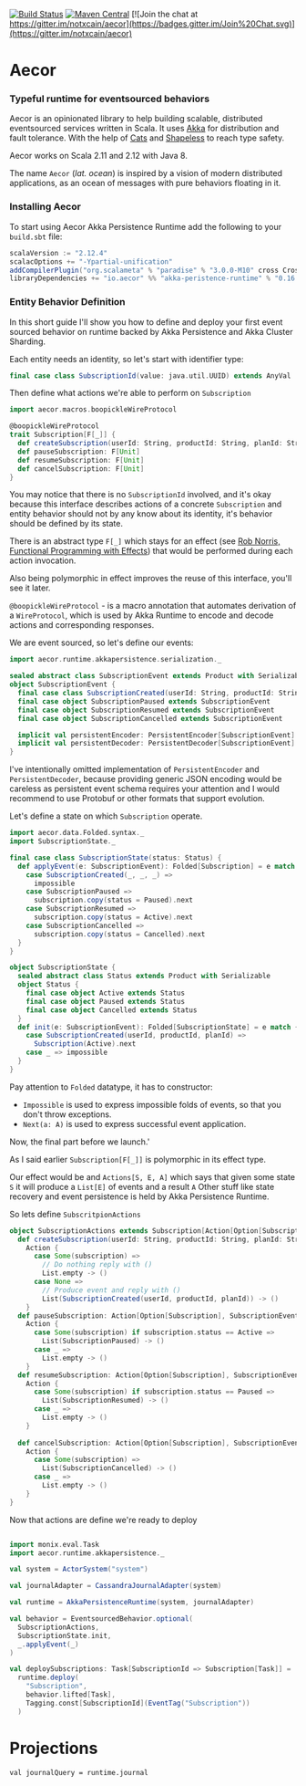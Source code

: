 
[![Build Status](https://img.shields.io/travis/notxcain/aecor/master.svg)](https://travis-ci.org/notxcain/aecor)
[![Maven Central](https://img.shields.io/maven-central/v/io.aecor/aecor-core_2.11.svg)](https://github.com/notxcain/aecor)
[![Join the chat at https://gitter.im/notxcain/aecor](https://badges.gitter.im/Join%20Chat.svg)](https://gitter.im/notxcain/aecor)


# Aecor
### Typeful runtime for eventsourced behaviors

Aecor is an opinionated library to help building scalable, distributed eventsourced services written in Scala. It uses [Akka](https://github.com/akka/akka) for distribution and fault tolerance.
With the help of [Cats](https://github.com/typelevel/cats/) and [Shapeless](https://github.com/milessabin/shapeless) to reach type safety.

Aecor works on Scala 2.11 and 2.12 with Java 8.

The name `Aecor` (_lat. ocean_) is inspired by a vision of modern distributed applications, as an ocean of messages with pure behaviors floating in it.
    
### Installing Aecor

To start using Aecor Akka Persistence Runtime add the following to your `build.sbt` file:

```scala
scalaVersion := "2.12.4"
scalacOptions += "-Ypartial-unification"
addCompilerPlugin("org.scalameta" % "paradise" % "3.0.0-M10" cross CrossVersion.full)
libraryDependencies += "io.aecor" %% "akka-peristence-runtime" % "0.16.0"
```

### Entity Behavior Definition

In this short guide I'll show you how to define and deploy your first event sourced behavior on runtime backed by Akka Persistence and Akka Cluster Sharding.

Each entity needs an identity, so let's start with identifier type:

```scala
final case class SubscriptionId(value: java.util.UUID) extends AnyVal
```

Then define what actions we're able to perform on `Subscription`

```scala
import aecor.macros.boopickleWireProtocol

@boopickleWireProtocol
trait Subscription[F[_]] {
  def createSubscription(userId: String, productId: String, planId: String): F[Unit]
  def pauseSubscription: F[Unit]
  def resumeSubscription: F[Unit]
  def cancelSubscription: F[Unit]
}
```

You may notice that there is no `SubscriptionId` involved, and it's okay because this interface describes actions of a concrete `Subscription` and entity behavior should not by any know about its identity, it's behavior should be defined by its state.

There is an abstract type `F[_]` which stays for an effect (see [Rob Norris, Functional Programming with Effects](https://www.youtube.com/watch?v=po3wmq4S15A)) that would be performed during each action invocation.

Also being polymorphic in effect improves the reuse of this interface, you'll see it later.

`@boopickleWireProtocol` - is a macro annotation that automates derivation of a `WireProtocol`, which is used by Akka Runtime to encode and decode actions and corresponding responses.

We are event sourced, so let's define our events:

```scala
import aecor.runtime.akkapersistence.serialization._

sealed abstract class SubscriptionEvent extends Product with Serializable
object SubscriptionEvent {
  final case class SubscriptionCreated(userId: String, productId: String, planId: String) extends SubscriptionEvent
  final case object SubscriptionPaused extends SubscriptionEvent
  final case object SubscriptionResumed extends SubscriptionEvent
  final case object SubscriptionCancelled extends SubscriptionEvent

  implicit val persistentEncoder: PersistentEncoder[SubscriptionEvent] = ???
  implicit val persistentDecoder: PersistentDecoder[SubscriptionEvent] = ???
}
```

I've intentionally omitted implementation of `PersistentEncoder` and `PersistentDecoder`, because providing generic JSON encoding would be careless as persistent event schema requires your attention and I would recommend to use Protobuf or other formats that support evolution.

Let's define a state on which `Subscription` operate.

```scala
import aecor.data.Folded.syntax._
import SubscriptionState._

final case class SubscriptionState(status: Status) {
  def applyEvent(e: SubscriptionEvent): Folded[Subscription] = e match {
    case SubscriptionCreated(_, _, _) =>
      impossible
    case SubscriptionPaused =>
      subscription.copy(status = Paused).next
    case SubscriptionResumed =>
      subscription.copy(status = Active).next
    case SubscriptionCancelled =>
      subscription.copy(status = Cancelled).next
  }
}

object SubscriptionState {
  sealed abstract class Status extends Product with Serializable
  object Status {
    final case object Active extends Status
    final case object Paused extends Status
    final case object Cancelled extends Status
  }
  def init(e: SubscriptionEvent): Folded[SubscriptionState] = e match {
    case SubscriptionCreated(userId, productId, planId) =>
      Subscription(Active).next
    case _ => impossible
  }
}

```

Pay attention to `Folded` datatype, it has to constructor:
- `Impossible` is used to express impossible folds of events, so that you don't throw exceptions.
- `Next(a: A)` is used to express successful event application.


Now, the final part before we launch.'

As I said earlier `Subscription[F[_]]` is polymorphic in its effect type.

Our effect would be and `Actions[S, E, A]` which says that given some state `S` it will produce a `List[E]` of events and a result `A`
Other stuff like state recovery and event persistence is held by Akka Persistence Runtime.

So lets define `SubscritpionActions`

```scala
object SubscriptionActions extends Subscription[Action[Option[Subscription], SubscriptionEvent, ?]] {
  def createSubscription(userId: String, productId: String, planId: String): Action[Option[Subscription], SubscriptionEvent, Unit] = 
    Action {
      case Some(subscription) =>
        // Do nothing reply with ()
        List.empty -> ()
      case None =>
        // Produce event and reply with ()
        List(SubscriptionCreated(userId, productId, planId)) -> ()
    }
  def pauseSubscription: Action[Option[Subscription], SubscriptionEvent, Unit] = 
    Action {
      case Some(subscription) if subscription.status == Active =>
        List(SubscriptionPaused) -> ()
      case _ =>
        List.empty -> ()
    }
  def resumeSubscription: Action[Option[Subscription], SubscriptionEvent, Unit] = 
    Action {
      case Some(subscription) if subscription.status == Paused =>
        List(SubscriptionResumed) -> ()
      case _ =>
        List.empty -> ()
    }
   
  def cancelSubscription: Action[Option[Subscription], SubscriptionEvent, Unit] = 
    Action {
      case Some(subscription) =>
        List(SubscriptionCancelled) -> ()
      case _ =>
        List.empty -> ()
    }
}
```

Now that actions are define we're ready to deploy

```scala

import monix.eval.Task
import aecor.runtime.akkapersistence._

val system = ActorSystem("system")

val journalAdapter = CassandraJournalAdapter(system)

val runtime = AkkaPersistenceRuntime(system, journalAdapter)

val behavior = EventsourcedBehavior.optional(
  SubscriptionActions,
  SubscriptionState.init,
  _.applyEvent(_)
)

val deploySubscriptions: Task[SubscriptionId => Subscription[Task]] =
  runtime.deploy(
    "Subscription",
    behavior.lifted[Task],
    Tagging.const[SubscriptionId](EventTag("Subscription"))
  )
```

# Projections

```
val journalQuery = runtime.journal
```
